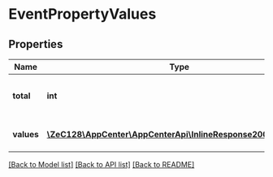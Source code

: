 # EventPropertyValues

## Properties
Name | Type | Description | Notes
------------ | ------------- | ------------- | -------------
**total** | **int** | The total property value counts. | [optional] 
**values** | [**\ZeC128\AppCenter\AppCenterApi\InlineResponse20086Values[]**](InlineResponse20086Values.md) | The event property values. | [optional] 

[[Back to Model list]](../README.md#documentation-for-models) [[Back to API list]](../README.md#documentation-for-api-endpoints) [[Back to README]](../README.md)


